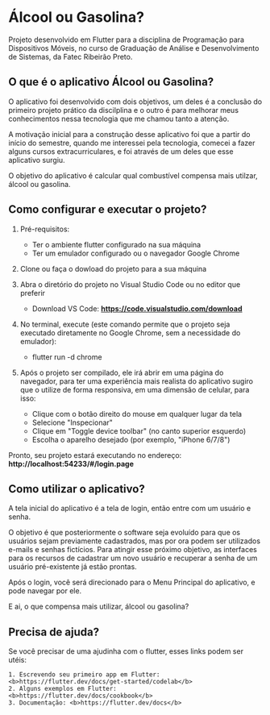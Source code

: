 # Álcool ou Gasolina?
Projeto desenvolvido em Flutter para a disciplina de Programação para Dispositivos Móveis, no curso de Graduação de Análise e Desenvolvimento de Sistemas, da Fatec Ribeirão Preto.

## O que é o aplicativo Álcool ou Gasolina?
O aplicativo foi desenvolvido com dois objetivos, um deles é a conclusão do primeiro projeto prático da discilplina e o outro é para melhorar meus conhecimentos nessa tecnologia que me chamou tanto a atenção.

A motivação inicial para a construção desse aplicativo foi que a partir do início do semestre, quando me interessei pela tecnologia, comecei a fazer alguns cursos extracurriculares, e foi através de um deles que esse aplicativo surgiu. 

O objetivo do aplicativo é calcular qual combustível compensa mais utilzar, álcool ou gasolina.

## Como configurar e executar o projeto?
1. Pré-requisitos: 
   * Ter o ambiente flutter configurado na sua máquina
   * Ter um emulador configurado ou o navegador Google Chrome

2. Clone ou faça o dowload do projeto para a sua máquina

3. Abra o diretório do projeto no Visual Studio Code ou no editor que preferir 
    * Download VS Code: <b>https://code.visualstudio.com/download</b>

4. No terminal, execute (este comando permite que o projeto seja executado diretamente no Google Chrome, sem a necessidade do emulador):
   * flutter run -d chrome
   
5. Após o projeto ser compilado, ele irá abrir em uma página do navegador, para ter uma experiência mais realista do aplicativo sugiro que o utilize de forma responsiva, em uma dimensão de celular, para isso:
   * Clique com o botão direito do mouse em qualquer lugar da tela
   * Selecione "Inspecionar"
   * Clique em "Toggle device toolbar" (no canto superior esquerdo)
   * Escolha o aparelho desejado (por exemplo, "iPhone 6/7/8")
      
Pronto, seu projeto estará executando no endereço: <b>http://localhost:54233/#/login.page</b>
 
## Como utilizar o aplicativo?
A tela inicial do aplicativo é a tela de login, então entre com um usuário e senha.

O objetivo é que posteriormente o software seja evoluído para que os usuários sejam previamente cadastrados, mas por ora podem ser utilizados e-mails e senhas fictícios.
Para atingir esse próximo objetivo, as interfaces para os recursos de cadastrar um novo usuário e recuperar a senha de um usuário pré-existente já estão prontas.

Após o login, você será direcionado para o Menu Principal do aplicativo, e pode navegar por ele.

E ai, o que compensa mais utilizar, álcool ou gasolina?

## Precisa de ajuda?
Se você precisar de uma ajudinha com o flutter, esses links podem ser utéis:

	1. Escrevendo seu primeiro app em Flutter: <b>https://flutter.dev/docs/get-started/codelab</b>
	2. Alguns exemplos em Flutter: <b>https://flutter.dev/docs/cookbook</b>
	3. Documentação: <b>https://flutter.dev/docs</b>
	

  

